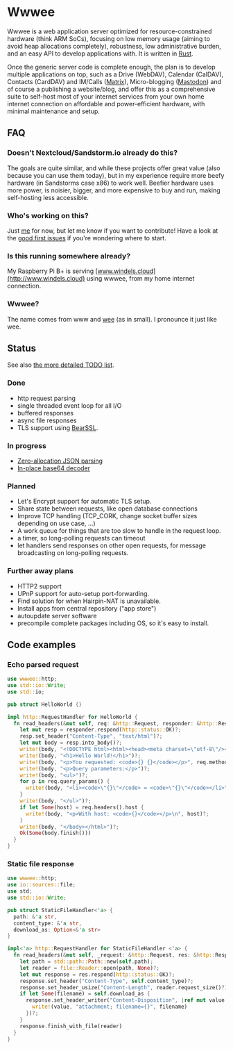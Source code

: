 # Wwwee

Wwwee is a web application server optimized for resource-constrained hardware (think ARM SoCs), focusing on low memory usage (aiming to avoid heap allocations completely), robustness, low administrative burden, and an easy API to develop applications with. It is written in [Rust](https://www.rust-lang.org/).

Once the generic server code is complete enough, the plan is to develop multiple applications on top, such as a Drive (WebDAV), Calendar (CalDAV), Contacts (CardDAV) and IM/Calls ([Matrix](https://matrix.org)), Micro-blogging ([Mastodon](https://mastodon.social)) and of course a publishing a website/blog, and offer this as a comprehensive suite to self-host most of your internet services from your own home internet connection on affordable and power-efficient hardware, with minimal maintenance and setup.

## FAQ

### Doesn't Nextcloud/Sandstorm.io already do this?

The goals are quite similar, and while these projects offer great value (also because you can use them today), but in my experience require more beefy hardware (in Sandstorms case x86) to work well. Beefier hardware uses more power, is noisier, bigger, and more expensive to buy and run, making self-hosting less accessible.

### Who's working on this?

Just [me](https://github.com/bwindels) for now, but let me know if you want to contribute! Have a look at the [good first issues](https://github.com/bwindels/wwwee/issues?q=is%3Aissue+is%3Aopen+label%3A%22good+first+issue%22) if you're wondering where to start.

### Is this running somewhere already?

My Raspberry Pi B+ is serving [www.windels.cloud](http://www.windels.cloud) using wwwee, from my home internet connection.

### Wwwee?

The name comes from www and [wee](https://www.merriam-webster.com/dictionary/wee) (as in small). I pronounce it just like wee.

## Status

See also [the more detailed TODO list](doc/TODO.md).

### Done

 - http request parsing
 - single threaded event loop for all I/O
 - buffered responses
 - async file responses
 - TLS support using [BearSSL](https://bearssl.org/).

### In progress

 - [Zero-allocation JSON parsing](https://github.com/bwindels/json-parser-noalloc-rs)
 - [In-place base64 decoder](https://gist.github.com/bwindels/777a1b5b13cd54bcd67dca3c925ca7bb)

### Planned

 - Let's Encrypt support for automatic TLS setup.
 - Share state between requests, like open database connections
 - Improve TCP handling (TCP_CORK, change socket buffer sizes depending on use case, ...)
 - A work queue for things that are too slow to handle in the request loop.
 - a timer, so long-polling requests can timeout
 - let handlers send responses on other open requests,
   for message broadcasting on long-polling requests.

### Further away plans

 - HTTP2 support
 - UPnP support for auto-setup port-forwarding.
 - Find solution for when Hairpin-NAT is unavailable.
 - Install apps from central repository ("app store")
 - autoupdate server software
 - precompile complete packages including OS, so it's easy to install. 

## Code examples

### Echo parsed request

```rust
use wwwee::http;
use std::io::Write;
use std::io;

pub struct HelloWorld {}

impl http::RequestHandler for HelloWorld {
  fn read_headers(&mut self, req: &http::Request, responder: &http::Responder) -> io::Result<Option<http::Response>> {
    let mut resp = responder.respond(http::status::OK)?;
    resp.set_header("Content-Type", "text/html")?;
    let mut body = resp.into_body()?;
    write!(body, "<!DOCTYPE html><html><head><meta charset=\"utf-8\"/></head><body>")?;
    write!(body, "<h1>Hello World!</h1>")?;
    write!(body, "<p>You requested: <code>{} {}</code></p>", req.method(), req.url())?;
    write!(body, "<p>Query parameters:</p>")?;
    write!(body, "<ul>")?;
    for p in req.query_params() {
      write!(body, "<li><code>\"{}\"</code> = <code>\"{}\"</code></li>", p.name, p.value)?;
    }
    write!(body, "</ul>")?;
    if let Some(host) = req.headers().host {
      write!(body, "<p>With host: <code>{}</code></p>\n", host)?;
    }
    write!(body, "</body></html>")?;
    Ok(Some(body.finish()))
  }
}
```

### Static file response

```rust
use wwwee::http;
use io::sources::file;
use std;
use std::io::Write;

pub struct StaticFileHandler<'a> {
  path: &'a str,
  content_type: &'a str,
  download_as: Option<&'a str>
}

impl<'a> http::RequestHandler for StaticFileHandler <'a> {
  fn read_headers(&mut self, _request: &http::Request, res: &http::Responder) -> std::io::Result<Option<http::Response>> {
    let path = std::path::Path::new(self.path);
    let reader = file::Reader::open(path, None)?;
    let mut response = res.respond(http::status::OK)?;
    response.set_header("Content-Type", self.content_type)?;
    response.set_header_usize("Content-Length", reader.request_size()?)?;
    if let Some(filename) = self.download_as {
      response.set_header_writer("Content-Disposition", |ref mut value| {
        write!(value, "attachment; filename={}", filename)
      })?;
    }
    response.finish_with_file(reader)
  }
}

```
